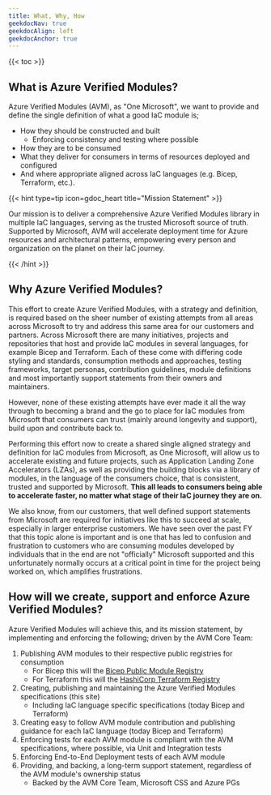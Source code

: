 ```yaml
---
title: What, Why, How
geekdocNav: true
geekdocAlign: left
geekdocAnchor: true
---
```


{{< toc >}}

## What is Azure Verified Modules?

Azure Verified Modules (AVM), as "One Microsoft", we want to provide and define the single definition of what a good IaC module is;

- How they should be constructed and built
  - Enforcing consistency and testing where possible
- How they are to be consumed
- What they deliver for consumers in terms of resources deployed and configured
- And where appropriate aligned across IaC languages (e.g. Bicep, Terraform, etc.).

{{< hint type=tip icon=gdoc_heart title="Mission Statement" >}}

Our mission is to deliver a comprehensive Azure Verified Modules library in multiple IaC languages, serving as the trusted Microsoft source of truth. Supported by Microsoft, AVM will accelerate deployment time for Azure resources and architectural patterns, empowering every person and organization on the planet on their IaC journey.

{{< /hint >}}

## Why Azure Verified Modules?

This effort to create Azure Verified Modules, with a strategy and definition, is required based on the sheer number of existing attempts from all areas across Microsoft to try and address this same area for our customers and partners. Across Microsoft there are many initiatives, projects and repositories that host and provide IaC modules in several languages, for example Bicep and Terraform. Each of these come with differing code styling and standards, consumption methods and approaches, testing frameworks, target personas, contribution guidelines, module definitions and most importantly support statements from their owners and maintainers.

However, none of these existing attempts have ever made it all the way through to becoming a brand and the go to place for IaC modules from Microsoft that consumers can trust (mainly around longevity and support), build upon and contribute back to.

Performing this effort now to create a shared single aligned strategy and definition for IaC modules from Microsoft, as One Microsoft, will allow us to accelerate existing and future projects, such as Application Landing Zone Accelerators (LZAs), as well as providing the building blocks via a library of modules, in the language of the consumers choice, that is consistent, trusted and supported by Microsoft. **This all leads to consumers being able to accelerate faster, no matter what stage of their IaC journey they are on.**

We also know, from our customers, that well defined support statements from Microsoft are required for initiatives like this to succeed at scale, especially in larger enterprise customers. We have seen over the past FY that this topic alone is important and is one that has led to confusion and frustration to customers who are consuming modules developed by individuals that in the end are not "officially" Microsoft supported and this unfortunately normally occurs at a critical point in time for the project being worked on, which amplifies frustrations.

## How will we create, support and enforce Azure Verified Modules?

Azure Verified Modules will achieve this, and its mission statement, by implementing and enforcing the following; driven by the AVM Core Team:

1. Publishing AVM modules to their respective public registries for consumption
   - For Bicep this will the [Bicep Public Module Registry](https://github.com/Azure/bicep-registry-modules)
   - For Terraform this will the [HashiCorp Terraform Registry](https://registry.terraform.io/)
2. Creating, publishing and maintaining the Azure Verified Modules specifications (this site)
   - Including IaC language specific specifications (today Bicep and Terraform)
3. Creating easy to follow AVM module contribution and publishing guidance for each IaC language (today Bicep and Terraform)
4. Enforcing tests for each AVM module is compliant with the AVM specifications, where possible, via Unit and Integration tests
5. Enforcing End-to-End Deployment tests of each AVM module
6. Providing, and backing, a long-term support statement, regardless of the AVM module's ownership status
   - Backed by the AVM Core Team, Microsoft CSS and Azure PGs

